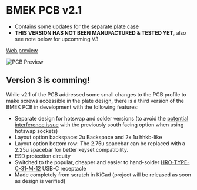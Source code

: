 # BMEK PCB v2.1

- Contains some updates for the [separate plate case](https://github.com/Bemeier/bmek/blob/master/cases/highprofile_plate/)
- **THIS VERSION HAS NOT BEEN MANUFACTURED & TESTED YET**, also see note below for upcomming V3

[Web preview](https://a360.co/2XrYdaG)

![PCB Preview](https://i.imgur.com/oHBP1vh.png)

## Version 3 is comming!

While v2.1 of the PCB  addressed some small changes to the PCB profile to make screws accessible in the plate design, there is a third version of the BMEK PCB in development with the following features:

- Separate design for hotswap and solder versions (to avoid the [potential interference issue](https://www.youtube.com/watch?v=Bh93sXRh4x4&vl=en) with the previously south facing  option when using hotswap sockets)
- Layout option backspace: 2u Backspace and 2x 1u hhkb-like
- Layout option bottom row: The 2.75u spacebar can be replaced with a 2.25u spacebar for better keyset compatibility.
- ESD protection circuity
- Switched to the popular, cheaper and easier to hand-solder [HRO-TYPE-C-31-M-12](https://lcsc.com/product-detail/USB-Type-C_Korean-Hroparts-Elec-TYPE-C-31-M-12_C165948.html) USB-C receptacle
- Made completely from scratch in KiCad (project will be released as soon as design is verified)
